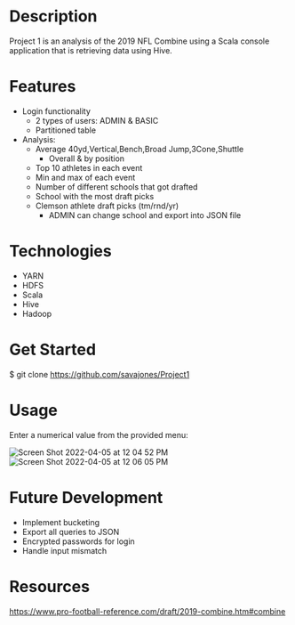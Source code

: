 # Description
Project 1 is an analysis of the 2019 NFL Combine using a Scala console application that is retrieving data using Hive.
# Features
- Login functionality
  - 2 types of users: ADMIN & BASIC
  - Partitioned table
- Analysis:
  - Average 40yd,Vertical,Bench,Broad Jump,3Cone,Shuttle
    - Overall & by position
  - Top 10 athletes in each event
  - Min and max of each event
  - Number of different schools that got drafted
  - School with the most draft picks
  - Clemson athlete draft picks (tm/rnd/yr)
    - ADMIN can change school and export into JSON file
# Technologies
- YARN
- HDFS
- Scala
- Hive
- Hadoop
# Get Started
$ git clone https://github.com/savajones/Project1
# Usage
Enter a numerical value from the provided menu:

![Screen Shot 2022-04-05 at 12 04 52 PM](https://user-images.githubusercontent.com/100616163/161797755-e5a199c8-0161-4bda-973e-22ebe402e2fc.png)
![Screen Shot 2022-04-05 at 12 06 05 PM](https://user-images.githubusercontent.com/100616163/161797768-800c8ee8-06ed-41c8-80b5-7f9a52328169.png)
# Future Development
- Implement bucketing
- Export all queries to JSON
- Encrypted passwords for login
- Handle input mismatch
# Resources
https://www.pro-football-reference.com/draft/2019-combine.htm#combine

